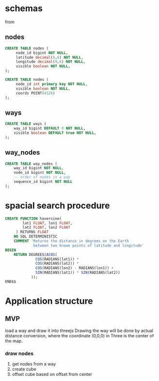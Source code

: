 # schemas
from [](https://git.openstreetmap.org/rails.git/blob/HEAD:/db/structure.sql)

## nodes

```sql
CREATE TABLE nodes (
     node_id bigint NOT NULL,
     latitude decimal(8,6) NOT NULL,
     longitude decimal(9,6) NOT NULL,
     visible boolean NOT NULL,
);
```

```sql
CREATE TABLE nodes (
     node_id int primary key NOT NULL,
     visible boolean NOT NULL,
     coords POINT(4326)
);
```

## ways

```sql
CREATE TABLE ways (
    way_id bigint DEFAULT 0 NOT NULL,
    visible boolean DEFAULT true NOT NULL,
);
```

## way_nodes

```sql
CREATE TABLE way_nodes (
    way_id bigint NOT NULL,
    node_id bigint NOT NULL,
    -- order of nodes in a way
    sequence_id bigint NOT NULL
);
```

# spacial search procedure

```sql
CREATE FUNCTION haversine(
        lat1 FLOAT, lon1 FLOAT,
        lat2 FLOAT, lon2 FLOAT
     ) RETURNS FLOAT
    NO SQL DETERMINISTIC
    COMMENT 'Returns the distance in degrees on the Earth
             between two known points of latitude and longitude'
BEGIN
    RETURN DEGREES(ACOS(
              COS(RADIANS(lat1)) *
              COS(RADIANS(lat2)) *
              COS(RADIANS(lon2) - RADIANS(lon1)) +
              SIN(RADIANS(lat1)) * SIN(RADIANS(lat2))
            ));
END$$
```

# Application structure
## MVP
load a way and draw it into threejs Drawing the way will be done by actual distance conversion, where the coordinate (0,0,0) in Three is the center of the map.

### draw nodes
1. get nodes from a way
2. create cube
3. offset cube based on offset from center
